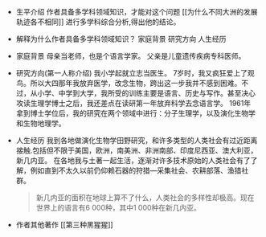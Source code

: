 - 生平介绍
  作者具备多学科领域知识，才能对这个问题 [[为什么不同大洲的发展轨迹各不相同]] 进行多学科综合分析,得出他的结论。
- 解释为什么作者具备多学科领域知识？
  家庭背景
  研究方向
  人生经历
- 家庭背景
  母亲当老师，也是个语言学家。
  父亲是儿童遗传疾病专科医师。
- 研究方向(第一人称介绍)
  我小学起就立志当医生。
  7岁时，我又疯狂爱上了观鸟。所以大四那年我放弃医学，改念生物，跨出这一步我并不感到困难。不过，从小学、中学到大学，我所受的训练主要是语言、历史与写作。甚至决心攻读生理学博士之后，我还差点在读研第一年放弃科学去念语言学。
  1961年拿到博士学位后，我的研究在两个领域中进行：分子生理学，以及演化生物学和生物地理学。
- 人生经历
  我到各地做演化生物学田野研究，和许多类型的人类社会有过近距离接触.包括但不限于美国，欧洲，南美洲、非洲南部、印度尼西亚、澳大利亚，新几内亚。
  在各地我与土著一起生活，逐渐对许多技术原始的人类社会有了了解，例如直到不太久以前仍仰赖石器的狩猎—采集社会、农耕部落、渔猎社群。
  
  >新几内亚的面积在地球上算不了什么，人类社会的多样性却极高。现在世界上的语言有6 000种，其中1 000种在新几内亚。
- 作者其他著作
  [[第三种黑猩猩]]